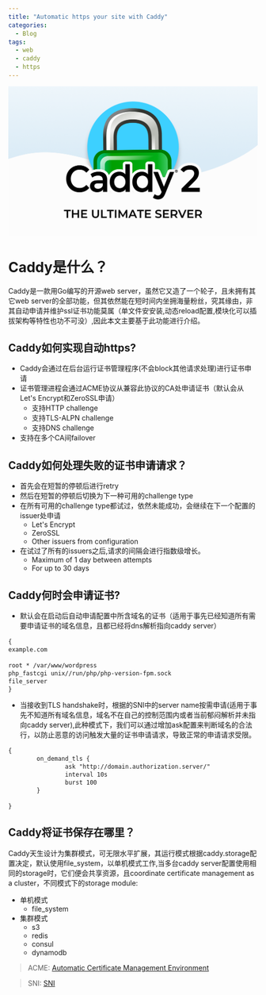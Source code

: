 ```yaml
---
title: "Automatic https your site with Caddy"
categories:
  - Blog
tags:
  - web
  - caddy
  - https
---
```

![Caddy2](/assets/images/caddy.png "caddy")
# Caddy是什么？
Caddy是一款用Go编写的开源web server，虽然它又造了一个轮子，且未拥有其它web server的全部功能，但其依然能在短时间内坐拥海量粉丝，究其缘由，非其自动申请并维护ssl证书功能莫属（单文件安安装,动态reload配置,模块化可以插拔架构等特性也功不可没）,因此本文主要基于此功能进行介绍。

## Caddy如何实现自动https?
- Caddy会通过在后台运行证书管理程序(不会block其他请求处理)进行证书申请
- 证书管理进程会通过ACME协议从兼容此协议的CA处申请证书（默认会从Let's Encrypt和ZeroSSL申请）
  - 支持HTTP challenge
  - 支持TLS-ALPN challenge
  - 支持DNS challenge
- 支持在多个CA间failover

## Caddy如何处理失败的证书申请请求？
- 首先会在短暂的停顿后进行retry
- 然后在短暂的停顿后切换为下一种可用的challenge type
- 在所有可用的challenge type都试过，依然未能成功，会继续在下一个配置的issuer处申请
  - Let's Encrypt
  - ZeroSSL
  - Other issuers from configuration
- 在试过了所有的issuers之后,请求的间隔会进行指数级增长。
  - Maximum of 1 day between attempts
  - For up to 30 days

## Caddy何时会申请证书?
- 默认会在启动后自动申请配置中所含域名的证书（适用于事先已经知道所有需要申请证书的域名信息，且都已经将dns解析指向caddy server）

```
{
example.com

root * /var/www/wordpress
php_fastcgi unix//run/php/php-version-fpm.sock
file_server
}
```

- 当接收到TLS handshake时，根据的SNI中的server name按需申请(适用于事先不知道所有域名信息，域名不在自己的控制范围内或者当前郁闷解析并未指向caddy server),此种模式下，我们可以通过增加ask配置来判断域名的合法行，以防止恶意的访问触发大量的证书申请请求，导致正常的申请请求受限。

```
{
        on_demand_tls {
                ask "http://domain.authorization.server/"
                interval 10s
                burst 100
        }
 
}
```

## Caddy将证书保存在哪里？
Caddy天生设计为集群模式，可无限水平扩展，其运行模式根据caddy.storage配置决定，默认使用file_system，以单机模式工作,当多台caddy server配置使用相同的storage时，它们便会共享资源，且coordinate certificate management as a cluster，不同模式下的storage module:
- 单机模式
  - file_system
- 集群模式
  - s3
  - redis
  - consul
  - dynamodb

> ACME: [Automatic Certificate Management Environment](https://en.wikipedia.org/wiki/Automatic_Certificate_Management_Environment)

> SNI: [SNI](https://en.wikipedia.org/wiki/Server_Name_Indication)

